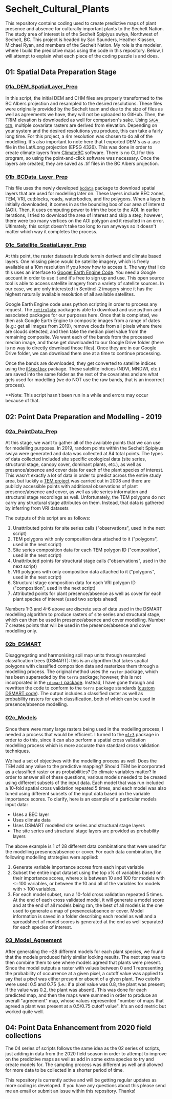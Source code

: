 # Sechelt_Cultural_Plants

This repository contains coding used to create predictive maps of plant presence and absence for culturally important plants to the Sechelt Nation. The study area of interest is of the Sechelt Spipiyus swiya, Northwest of Sechelt, BC. This project is headed by Sari Saunders, Heather Klassen, Michael Ryan, and members of the Sechelt Nation. My role is the modeler, where I build the predictive maps using the code in this repository. Below, I will attempt to explain what each piece of the coding puzzle is and does.

## 01: Spatial Data Preparation Stage
### [01a_DEM_SpatialLayer_Prep](https://github.com/mcoghill/Sechelt_Cultural_Plants/blob/master/01a_DEM_SpatialLayer_Prep.Rmd)
In this script, the initial DEM and CHM files are properly transformed to the BC Albers projection and resampled to the desired resolutions. These files were originally provided by the Sechelt team and due to the size of files as well as agreements we have, they will not be uploaded to GitHub. Then, the TRIM elevation is downloaded as well for comparison's sake. Using [```SAGA GIS```](https://sourceforge.net/projects/saga-gis/), multiple covariate rasters are derived from elevation. Depending on your system and the desired resolutions you produce, this can take a fairly long time. For this project, a 4m resolution was chosen to do all of the modelling.
It's also important to note here that I exported DEM's as a .asc file in the Lat/Long projection (EPSG 4326). This was done in order to create climate layers from [ClimateBC](http://climatebc.ca/) software. There is no CLI for this program, so using the point-and-click software was necessary. Once the layers are created, they are saved as .tif files in the BC Albers projection.

### [01b_BCData_Layer_Prep](https://github.com/mcoghill/Sechelt_Cultural_Plants/blob/master/01b_BCDataLayer_Prep.Rmd)
This file uses the newly developed [```bcdata```](https://github.com/bcgov/bcdata) package to download spatial layers that are used for modelling later on. These layers include BEC zones, TEM, VRI, cutblocks, roads, waterbodies, and fire polygons. When a layer is initially downloaded, it comes in as the bounding box of our area of interest (AOI). Then, it uses computing power to trim the box to the AOI. In earlier iterations, I tried to download the area of interest and skip a step; however, there were too many vertices on the AOI polygon and it resulted in an error. Ultimately, this script doesn't take too long to run anyways so it doesn't matter which way it completes the process.

### [01c_Satellite_SpatialLayer_Prep](https://github.com/mcoghill/Sechelt_Cultural_Plants/blob/master/01c_Satellite_SpatialLayer_Prep.Rmd)
At this point, the raster datasets include terrain derived and climate based layers. One missing piece would be satellite imagery, which is freely available at a 10m resolution if you know how to access it. The way that I do this uses an interface to [Googel Earth Engine Code](https://code.earthengine.google.com/). You need a Google account in order to use it and it's free to sign up and use. This open source tool is able to access satellite imagery from a variety of satellite sources. In our case, we are only interested in Sentinel-2 imagery since it has the highest naturally available resolution of all available satellites. 

Google Earth Engine code uses python scripting in order to process any request. The [```reticulate```](https://github.com/rstudio/reticulate) package is able to download and use python and associated packages for our purposes here. Once that is completed, we then ask Google Earth Engine to composite images from a range of dates (e.g.: get all images from 2019), remove clouds from all pixels where there are clouds detected, and then take the median pixel value from the remaining composite. We want each of the bands from the processed median image, and those get downloaded to our Google Drive folder (there is no way to directly download those files). Once they are in our Google Drive folder, we can download them one at a time to continue processing.

Once the bands are downloaded, they get converted to satellite indices using the [```RStoolbox```](https://github.com/bleutner/RStoolbox) package. These satellite indices (NDVI, MNDWI, etc.) are saved into the same folder as the rest of the covariates and are what gets used for modelling (we do NOT use the raw bands, that is an incorrect process).

**Note: This script hasn't been run in a while and errors may occur because of that. 

## 02: Point Data Preparation and Modelling - 2019
### [02a_PointData_Prep](https://github.com/mcoghill/Sechelt_Cultural_Plants/blob/master/02a_PointData_Prep.Rmd)
At this stage, we want to gather all of the available points that we can use for modelling purposes. In 2019, random points within the Sechelt Spipiyus swiya were generated and data was collected at 84 total points. The types of data collected included site specific ecological data (site series, structural stage, canopy cover, dominant plants, etc.), as well as presence/absence and cover data for each of the plant species of interest. This wasn't exactly a lot of data in order to predict across the entire study area, but luckily a [TEM project](http://a100.gov.bc.ca/pub/acat/public/viewReport.do?reportId=35895) was carried out in 2008 and there are publicly accessible points with additional observations of plant presence/absence and cover, as well as site series information and structural stage recordings as well. Unfortunately, the TEM polygons do not carry any structural stage attributes on them. Instead, that data is gathered by inferring from VRI datasets

The outputs of this script are as follows: 
1. Unattributed points for site series calls ("observations", used in the next script)
2. TEM polygons with only composition data attached to it ("polygons", used in the next script)
3. Site series composition data for each TEM polygon ID ("composition", used in the next script)
4. Unattributed points for structural stage calls ("observations", used in the next script)
5. VRI polygons with only composition data attached to it ("polygons", used in the next script)
6. Structural stage composition data for each VRI polygon ID ("composition", used in the next script)
7. Attributed points for plant presence/absence as well as cover for each plant species of interest (used two scripts ahead)

Numbers 1-3 and 4-6 above are discrete sets of data used in the DSMART modelling algorithm to produce rasters of site series and structural stage, which can then be used in presence/absence and cover modelling. Number 7 creates points that will be used in the presence/absence and cover modelling only.

### [02b_DSMART](https://github.com/mcoghill/Sechelt_Cultural_Plants/blob/master/02b_DSMART.Rmd)
Disaggregating and harmonising soil map units through resampled classification trees (DSMART): this is an algorithm that takes spatial polygons with classified composition data and rasterizes them through a modelling process. The original method uses the ```raster``` package, which has been superseded by the ```terra``` package; however, this is not incorporated in the [```rdsmart``` package](https://bitbucket.org/brendo1001/dsmart/src/master/). Instead, I have gone through and rewritten the code to conform to the ```terra``` package standards ([custom DSMART code](https://github.com/mcoghill/Sechelt_Cultural_Plants/tree/master/_functions/dsmart_custom)). The output includes a classified raster as well as probability rasters for each classification, both of which can be used in presence/absence modelling.

### [02c_Models](https://github.com/mcoghill/Sechelt_Cultural_Plants/blob/master/02c_Models.Rmd)
Since there were many large rasters being used in the modelling process, I needed a process that would be efficient. I turned to the [```mlr3```](https://github.com/mlr-org/mlr3) package in order to do this, since it can also perform a spatial cross validation modelling process which is more accurate than standard cross validation techniques.

We had a set of objectives with the modelling process as well: Does the TEM add any value to the predictive mapping? Should TEM be incorporated as a classified raster or as probabilities? Do climate variables matter? In order to answer all of these questions, various models needed to be created using different subsets of the input data. Each model that was run included a 10-fold spatial cross validation repeated 5 times, and each model was also tuned using different subsets of the input data based on the variable importance scores. To clarify, here is an example of a particular models input data:

* Uses a BEC layer
* Uses climate data
* Uses DSMART modelled site series and structural stage layers
* The site series and structural stage layers are provided as probability layers

The above example is 1 of 28 different data combinations that were used for the modelling presence/absence or cover. For each data combination, the following modelling strategies were applied:

1. Generate variable importance scores from each input variable
2. Subset the entire input dataset using the top x% of variables based on their importance scores, where x is between 10 and 100 for models with <=100 variables, or between the 10 and all of the variables for models with > 100 variables.
3. For each model subset, run a 10-fold cross validation repeated 5 times. At the end of each cross validated model, it will generate a model score and at the end of all models being ran, the best of all models is the one used to generate a map of presence/absence or cover. Model information is saved in a folder describing each model as well and a spreadsheet of model scores is generated at the end as well separated for each species of interest.

### [03_Model_Agreement](https://github.com/mcoghill/Sechelt_Cultural_Plants/blob/master/03_Model_Agreement.Rmd)
After generating the ~28 different models for each plant species, we found that the models produced fairly similar looking results. The next step was to then combine them to see where models agreed that plants were present. Since the model outputs a raster with values between 0 and 1 representing the probability of occurrence at a given pixel, a cutoff value was applied to say that a pixel was either present or absent of a given plant. Two cutoffs were used: 0.5 and 0.75 (i.e.: if a pixel value was 0.8, the plant was present; if the value was 0.2, the plant was absent). This was done for each predicted map, and then the maps were summed in order to produce an overall "agreement" map, whose values represented "number of maps that agreed a plant was present at a 0.5/0.75 cutoff value". It's an odd metric but worked quite well.

## 04: Point Data Enhancement from 2020 field collections
The 04 series of scripts follows the same idea as the 02 series of scripts, just adding in data from the 2020 field season in order to attempt to improve on the predictive maps as well as add in some extra species to try and create models for. The sampling process was different as well and allowed for more data to be collected in a shorter period of time.

This repository is currently active and will be getting regular updates as more coding is developed. If you have any questions about this please send me an email or submit an issue within this repository. Thanks!
